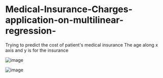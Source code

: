 # Medical-Insurance-Charges-application-on-multilinear-regression-
Trying to predict the cost of patient's medical insurance 
The age along x axis and y is for the insurance <br />

![image](https://user-images.githubusercontent.com/77600063/169660080-8fd3fb05-3479-47a1-a45f-713ec0ab04a1.png)

![image](https://user-images.githubusercontent.com/77600063/169657894-e316deab-a8dc-4b8c-951d-5afda9e1d483.png)
